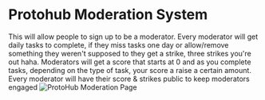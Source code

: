 # Protohub Moderation System
This will allow people to sign up to be a moderator. Every moderator will get daily tasks to complete, if they miss tasks one day or allow/remove something they weren't supposed to they get a strike, three strikes you're out haha. Moderators will get a score that starts at 0 and as you complete tasks, depending on the type of task, your score a raise a certain amount. Every moderator will have their score & strikes public to keep moderators engaged
![ProtoHub Moderation Page](https://repository-images.githubusercontent.com/532947119/4b80a0c6-a307-4f42-b3a6-c1451a4fc39e)

